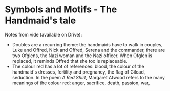 

# Symbols and Motifs - The Handmaid's tale

Notes from vide (available on Drive):
* Doubles are a recurring theme: the handmaids have to walk in couples, Luke and Offred, Nick and Offred, Serena and the commander, there are two Ofglens, the Nazi woman and the Nazi officer. When Ofglen is replaced, it reminds Offred that she too is replaceable.
* The colour red has a lot of references: blood, the colour of the handmaid's dresses, fertility and pregnancy, the flag of Gilead, seduction. In the poem *A Red Shirt*, Margaret Atwood refers to the many meanings of the colour red: anger, sacrifice, death, passion, war, 
<!--stackedit_data:
eyJoaXN0b3J5IjpbLTE3MDQwNTcyNTksLTIxMzYzODIwMjksMT
c3ODYzMjYzNywtMTc5MDgxMzAzNSw1MjI1MjM5MzFdfQ==
-->